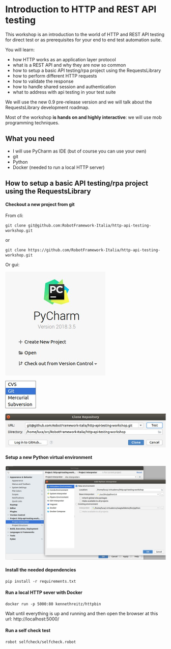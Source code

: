 # Introduction to HTTP and REST API testing

This workshop is an introduction to the world of HTTP and REST API testing for direct test or as prerequisites for your end to end test automation suite.

You will learn:
- how HTTP works as an application layer protocol
- what is a REST API and why they are now so common
- how to setup a basic API testing/rpa project using the RequestsLibrary
- how to perform different HTTP requests
- how to validate the response
- how to handle shared session and authentication
- what to address with api testing in your test suite

We will use the new 0.9 pre-release version and we will talk about the RequestsLibrary development roadmap.

Most of the workshop **is hands on and highly interactive**: we will use mob programming techniques.

## What you need
- I will use PyCharm as IDE (but of course you can use your own) 
- git
- Python
- Docker (needed to run a local HTTP server)

## How to setup a basic API testing/rpa project using the RequestsLibrary

#### Checkout a new project from git

From cli:

    git clone git@github.com:RobotFramework-Italia/http-api-testing-workshop.git
    
or

    git clone https://github.com/RobotFramework-Italia/http-api-testing-workshop.git

Or gui:

![](./readme-imgs/Selection_201.jpg)

![](./readme-imgs/Menu_200.jpg)

![](./readme-imgs/Clone%20Repository_202.jpg)

#### Setup a new Python virtual environment

![](./readme-imgs/Selection_203.jpg)

#### Install the needed dependencies

    pip install -r requirements.txt 
    
#### Run a local HTTP sever with Docker

    docker run -p 5000:80 kennethreitz/httpbin
    
Wait until everything is up and running and then open the browser at this url: http://localhost:5000/

#### Run a self check test

    robot selfcheck/selfcheck.robot
